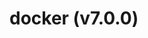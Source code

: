 # docker (v7.0.0)

<!-- Generated by documentation.js. Update this documentation by updating the source code. -->
